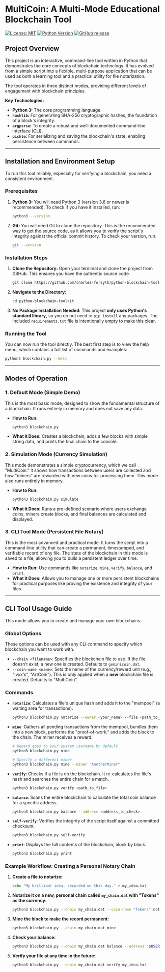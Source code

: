 # MultiCoin: A Multi-Mode Educational Blockchain Tool

[![License: MIT](https://img.shields.io/badge/License-MIT-yellow.svg)](https://opensource.org/licenses/MIT)
[![Python Version](https://img.shields.io/badge/python-3.6+-blue.svg)](https://www.python.org/downloads/release/python-360/)
[![GitHub release](https://img.shields.io/github/release/charles-forsyth/python-blockchain-toolkit.svg)](https://GitHub.com/charles-forsyth/python-blockchain-toolkit/releases/)

## Project Overview

This project is an interactive, command-line tool written in Python that demonstrates the core concepts of blockchain technology. It has evolved from a simple script into a flexible, multi-purpose application that can be used as both a learning tool and a practical utility for file notarization.

The tool operates in three distinct modes, providing different levels of engagement with blockchain principles.

**Key Technologies:**
*   **Python 3:** The core programming language.
*   **`hashlib`:** For generating SHA-256 cryptographic hashes, the foundation of a block's integrity.
*   **`argparse`:** To create a robust and well-documented command-line interface (CLI).
*   **`pickle`:** For serializing and saving the blockchain's state, enabling persistence between commands.

---

## Installation and Environment Setup

To run this tool reliably, especially for verifying a blockchain, you need a consistent environment.

### Prerequisites

1.  **Python 3:** You will need Python 3 (version 3.6 or newer is recommended). To check if you have it installed, run:
    ```bash
    python3 --version
    ```
2.  **Git:** You will need Git to clone the repository. This is the recommended way to get the source code, as it allows you to verify the script's integrity against the official commit history. To check your version, run:
    ```bash
    git --version
    ```

### Installation Steps

1.  **Clone the Repository:**
    Open your terminal and clone the project from GitHub. This ensures you have the authentic source code.
    ```bash
    git clone https://github.com/charles-forsyth/python-blockchain-toolkit.git
    ```

2.  **Navigate to the Directory:**
    ```bash
    cd python-blockchain-toolkit
    ```

3.  **No Package Installation Needed:**
    This project **only uses Python's standard library**, so you do not need to `pip install` any packages. The included `requirements.txt` file is intentionally empty to make this clear.

### Running the Tool

You can now run the tool directly. The best first step is to view the help menu, which contains a full list of commands and examples:
```bash
python3 blockchain.py --help
```

---

## Modes of Operation

### 1. Default Mode (Simple Demo)
This is the most basic mode, designed to show the fundamental structure of a blockchain. It runs entirely in memory and does not save any data.

*   **How to Run:**
    ```bash
    python3 blockchain.py
    ```
*   **What it Does:** Creates a blockchain, adds a few blocks with simple string data, and prints the final chain to the console.

### 2. Simulation Mode (Currency Simulation)
This mode demonstrates a simple cryptocurrency, which we call "MultiCoin." It shows how transactions between users are collected and how "miners" are rewarded with new coins for processing them. This mode also runs entirely in memory.

*   **How to Run:**
    ```bash
    python3 blockchain.py simulate
    ```
*   **What it Does:** Runs a pre-defined scenario where users exchange coins, miners create blocks, and final balances are calculated and displayed.

### 3. CLI Tool Mode (Persistent File Notary)
This is the most advanced and practical mode. It turns the script into a command-line utility that can create a permanent, timestamped, and verifiable record of any file. The state of the blockchain in this mode is saved to a file, allowing you to build a persistent ledger over time.

*   **How to Run:** Use commands like `notarize`, `mine`, `verify`, `balance`, and `print`.
*   **What it Does:** Allows you to manage one or more persistent blockchains for practical purposes like proving the existence and integrity of your files.

---

## CLI Tool Usage Guide

This mode allows you to create and manage your own blockchains.

### Global Options
These options can be used with any CLI command to specify which blockchain you want to work with.

*   `--chain <filename>`: Specifies the blockchain file to use. If the file doesn't exist, a new one is created. Defaults to `geminicoin.dat`.
*   `--coin-name <name>`: Sets the name of the currency/reward unit (e.g., "ivxx's", "ArtCoin"). This is only applied when a **new** blockchain file is created. Defaults to "MultiCoin".

### Commands

*   **`notarize`**: Calculates a file's unique hash and adds it to the "mempool" (a waiting area for transactions).
    ```bash
    python3 blockchain.py notarize --owner <your_name> --file <path_to_file>
    ```

*   **`mine`**: Gathers all pending transactions from the mempool, bundles them into a new block, performs the "proof-of-work," and adds the block to the chain. The miner receives a reward.
    ```bash
    # Reward goes to your system username by default
    python3 blockchain.py mine

    # Specify a different miner
    python3 blockchain.py mine --miner "AnotherMiner"
    ```

*   **`verify`**: Checks if a file is on the blockchain. It re-calculates the file's hash and searches the entire chain for a match.
    ```bash
    python3 blockchain.py verify <path_to_file>
    ```

*   **`balance`**: Scans the entire blockchain to calculate the total coin balance for a specific address.
    ```bash
    python3 blockchain.py balance --address <address_to_check>
    ```

*   **`self-verify`**: Verifies the integrity of the script itself against a committed checksum.
    ```bash
    python3 blockchain.py self-verify
    ```

*   **`print`**: Displays the full contents of the blockchain, block by block.
    ```bash
    python3 blockchain.py print
    ```

### Example Workflow: Creating a Personal Notary Chain

1.  **Create a file to notarize:**
    ```bash
    echo "My brilliant idea, recorded on this day." > my_idea.txt
    ```

2.  **Notarize it on a new, personal chain called `my_chain.dat` with "Tokens" as the currency:**
    ```bash
    python3 blockchain.py --chain my_chain.dat --coin-name "Tokens" notarize --owner "$USER" --file my_idea.txt
    ```

3.  **Mine the block to make the record permanent:**
    ```bash
    python3 blockchain.py --chain my_chain.dat mine
    ```

4.  **Check your balance:**
    ```bash
    python3 blockchain.py --chain my_chain.dat balance --address "$USER"
    ```

5.  **Verify your file at any time in the future:**
    ```bash
    python3 blockchain.py --chain my_chain.dat verify my_idea.txt
    ```